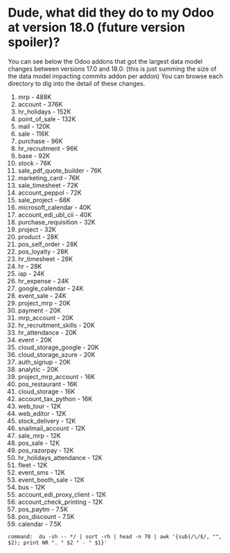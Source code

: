 # Dude, what did they do to my Odoo at version 18.0 (future version spoiler)?

You can see below the Odoo addons that got the largest data model changes between versions 17.0 and 18.0:
(this is just summing the size of the data model impacting commits addon per addon)
You can browse each directory to dig into the detail of these changes.

1. mrp - 488K
2. account - 376K
3. hr_holidays - 152K
4. point_of_sale - 132K
5. mail - 120K
6. sale - 116K
7. purchase - 96K
8. hr_recruitment - 96K
9. base - 92K
10. stock - 76K
11. sale_pdf_quote_builder - 76K
12. marketing_card - 76K
13. sale_timesheet - 72K
14. account_peppol - 72K
15. sale_project - 68K
16. microsoft_calendar - 40K
17. account_edi_ubl_cii - 40K
18. purchase_requisition - 32K
19. project - 32K
20. product - 28K
21. pos_self_order - 28K
22. pos_loyalty - 28K
23. hr_timesheet - 28K
24. hr - 28K
25. iap - 24K
26. hr_expense - 24K
27. google_calendar - 24K
28. event_sale - 24K
29. project_mrp - 20K
30. payment - 20K
31. mrp_account - 20K
32. hr_recruitment_skills - 20K
33. hr_attendance - 20K
34. event - 20K
35. cloud_storage_google - 20K
36. cloud_storage_azure - 20K
37. auth_signup - 20K
38. analytic - 20K
39. project_mrp_account - 16K
40. pos_restaurant - 16K
41. cloud_storage - 16K
42. account_tax_python - 16K
43. web_tour - 12K
44. web_editor - 12K
45. stock_delivery - 12K
46. snailmail_account - 12K
47. sale_mrp - 12K
48. pos_sale - 12K
49. pos_razorpay - 12K
50. hr_holidays_attendance - 12K
51. fleet - 12K
52. event_sms - 12K
53. event_booth_sale - 12K
54. bus - 12K
55. account_edi_proxy_client - 12K
56. account_check_printing - 12K
57. pos_paytm - 7.5K
58. pos_discount - 7.5K
59. calendar - 7.5K


```
command:  du -sh -- */ | sort -rh | head -n 70 | awk '{sub(/\/$/, "", $2); print NR ". " $2 " - " $1}'
```
